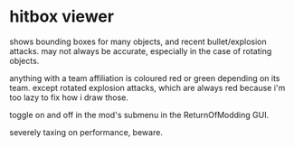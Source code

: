 # hitbox viewer
shows bounding boxes for many objects, and recent bullet/explosion attacks. may not always be accurate, especially in the case of rotating objects.

anything with a team affiliation is coloured red or green depending on its team. except rotated explosion attacks, which are always red because i'm too lazy to fix how i draw those.

toggle on and off in the mod's submenu in the ReturnOfModding GUI.

severely taxing on performance, beware.
